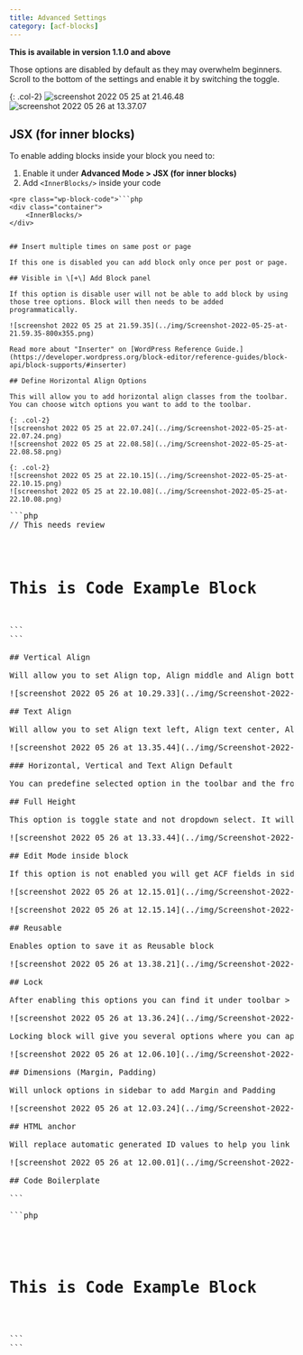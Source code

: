 ```yaml
---
title: Advanced Settings
category: [acf-blocks]
---
```


**This is available in version 1.1.0 and above**

Those options are disabled by default as they may overwhelm beginners. Scroll to the bottom of the settings and enable it by switching the toggle.

{: .col-2}
![screenshot 2022 05 25 at 21.46.48](../img/Screenshot-2022-05-25-at-21.46.48-800x1217.png)
![screenshot 2022 05 26 at 13.37.07](../img/Screenshot-2022-05-26-at-13.37.07-800x1796.png)

## JSX (for inner blocks)

To enable adding blocks inside your block you need to:

1. Enable it under **Advanced Mode &gt; JSX (for inner blocks)**
2. Add `<InnerBlocks/>` inside your code

```
<pre class="wp-block-code">```php
<div class="container">
    <InnerBlocks/>
</div>
```
```

## Insert multiple times on same post or page

If this one is disabled you can add block only once per post or page.

## Visible in \[+\] Add Block panel

If this option is disable user will not be able to add block by using those tree options. Block will then needs to be added programmatically.

![screenshot 2022 05 25 at 21.59.35](../img/Screenshot-2022-05-25-at-21.59.35-800x355.png)

Read more about "Inserter" on [WordPress Reference Guide.](https://developer.wordpress.org/block-editor/reference-guides/block-api/block-supports/#inserter)

## Define Horizontal Align Options

This will allow you to add horizontal align classes from the toolbar. You can choose witch options you want to add to the toolbar.

{: .col-2}
![screenshot 2022 05 25 at 22.07.24](../img/Screenshot-2022-05-25-at-22.07.24.png)
![screenshot 2022 05 25 at 22.08.58](../img/Screenshot-2022-05-25-at-22.08.58.png)

{: .col-2}
![screenshot 2022 05 25 at 22.10.15](../img/Screenshot-2022-05-25-at-22.10.15.png)
![screenshot 2022 05 25 at 22.10.08](../img/Screenshot-2022-05-25-at-22.10.08.png)

```
<pre class="wp-block-code">```php
// This needs review
<?php
    $className = 'block-example';
    if( !empty($block['className']) ) {
        $className .= ' ' . $block['className'];
    }
    if( !empty($block['align']) ) {
        $className .= ' align' . $block['align'];
    }
?>
<div class="<?php echo esc_attr( $classname ) ; ?>">
    <h1>This is Code Example Block</h1>
</div>
```
```

## Vertical Align

Will allow you to set Align top, Align middle and Align bottom

![screenshot 2022 05 26 at 10.29.33](../img/Screenshot-2022-05-26-at-10.29.33.png)

## Text Align

Will allow you to set Align text left, Align text center, Align text right

![screenshot 2022 05 26 at 13.35.44](../img/Screenshot-2022-05-26-at-13.35.44-800x383.png)

<div class="wp-block-group">### Horizontal, Vertical and Text Align Default

You can predefine selected option in the toolbar and the front end, when you are adding block to the page.

</div>## Full Height

This option is toggle state and not dropdown select. It will toggle full-height class.

![screenshot 2022 05 26 at 13.33.44](../img/Screenshot-2022-05-26-at-13.33.44-800x109.png)

## Edit Mode inside block

If this option is not enabled you will get ACF fields in sidebar. If this option is enabled you can edit ACF fields directly inside block area. If edit mode inside block is active you will not see ACF fields in the sidebar at the same time.

![screenshot 2022 05 26 at 12.15.01](../img/Screenshot-2022-05-26-at-12.15.01-800x370.png)

![screenshot 2022 05 26 at 12.15.14](../img/Screenshot-2022-05-26-at-12.15.14-800x194.png)

## Reusable

Enables option to save it as Reusable block

![screenshot 2022 05 26 at 13.38.21](../img/Screenshot-2022-05-26-at-13.38.21-800x640.png)

## Lock

After enabling this options you can find it under toolbar &gt; advanced options (tree dots).

![screenshot 2022 05 26 at 13.36.24](../img/Screenshot-2022-05-26-at-13.36.24-800x644.png)

Locking block will give you several options where you can apply lock state.

![screenshot 2022 05 26 at 12.06.10](../img/Screenshot-2022-05-26-at-12.06.10-800x556.png)

## Dimensions (Margin, Padding)

Will unlock options in sidebar to add Margin and Padding

![screenshot 2022 05 26 at 12.03.24](../img/Screenshot-2022-05-26-at-12.03.24-800x298.png)

## HTML anchor

Will replace automatic generated ID values to help you link easier to the current block

![screenshot 2022 05 26 at 12.00.01](../img/Screenshot-2022-05-26-at-12.00.01-800x338.png)

## Code Boilerplate

```
<pre class="wp-block-code">```php
<?php
    if(isset($_GET['print_block_args'])){
        echo ""; print_r($block); "";
    }
    // Get ID
    $id = 'block-example-' . $block['id'];
    // Get HTML anchor
    if( !empty($block['supports']['anchor']) ) {
        $id = $block['supports']['anchor'];
    }
    // Set Default Class 
    $className = 'block-example';
    if( !empty($block['className']) ) {
        $className .= ' ' . $block['className'];
    }
    // Get Horizontal Class
    if( !empty($block['align']) ) {
        $className .= ' align-' . $block['align'];
    }
    // Get Vertical Class (Inner Content Align)
    if( !empty($block['align_content']) ) {
        $className .= ' vertical-align-' . $block['align_content'];
    }
    // Get Text Align Class
    if( !empty($block['align_text']) ) {
        $className .= ' text-align-' . $block['align_text'];
    }
    // Get Full Height Class
    if( !empty($block['full_height']) ) {
        $className .= ' full-height';
    }
    // echo '';
    // print_r($block);
?>
<div    
    id="<?php echo esc_attr( $id ); ?>"
    class="<?php echo esc_attr( $className ) ; ?>">
    
    <h1>This is Code Example Block</h1>
    
</div>    
```
```